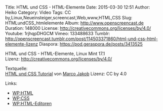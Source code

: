 Title: HTML und CSS - HTML-Elemente
Date: 2015-03-30 12:51
Author: Heiko
Category: Video
Tags: CC by,Linux,Neueinsteiger,screencast,Web,www,HTML,CSS
Slug: HTMLundCSS_htmlelemente
Album: http://www.openscreencast.de
Duration: 148000
License: http://creativecommons.org/licenses/by/4.0/
Youtube: 1rjhqpDHGCM
Vimeo: 133488633
Tumblr: http://openscreencast.tumblr.com/post/114503371860/html-und-css-html-elemente-lizenz
Diaspora: https://pod.geraspora.de/posts/3413525

HTML und CSS - HTML-Elemente, Linux Mint 17.1  
Lizenz: <http://creativecommons.org/licenses/by/4.0/>  
  
Textquelle:  
[HTML und CSS Tutorial](http://code.makery.ch/library/html-css/de/) von [Marco
Jakob](http://code.makery.ch/about/) Lizenz: CC by 4.0

Links:

  * [WP:HTML](http://de.wikipedia.org/wiki/Hypertext_Markup_Language "Link zu wikipedia.org" )
  * [WP:CSS](http://de.wikipedia.org/wiki/Cascading_Style_Sheets "Link zu wikipedia.org" )
  * [WP:HTML-Editoren](http://de.wikipedia.org/wiki/Liste_von_HTML-Editoren "Link zu wikipedia.org" )

